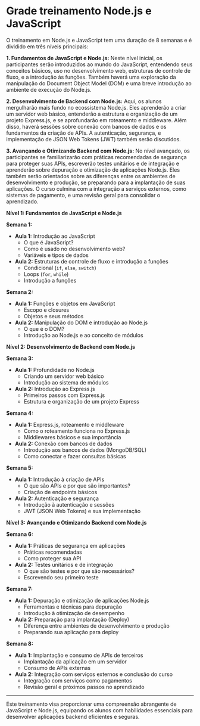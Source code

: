 # Grade treinamento Node.js e JavaScript

O treinamento em Node.js e JavaScript tem uma duração de 8 semanas e é dividido em três níveis principais:

**1. Fundamentos de JavaScript e Node.js:** Neste nível inicial, os participantes serão introduzidos ao mundo do JavaScript, entendendo seus conceitos básicos, uso no desenvolvimento web, estruturas de controle de fluxo, e a introdução às funções. Também haverá uma exploração da manipulação do Document Object Model (DOM) e uma breve introdução ao ambiente de execução do Node.js.

**2. Desenvolvimento de Backend com Node.js:** Aqui, os alunos mergulharão mais fundo no ecossistema Node.js. Eles aprenderão a criar um servidor web básico, entenderão a estrutura e organização de um projeto Express.js, e se aprofundarão em roteamento e middleware. Além disso, haverá sessões sobre conexão com bancos de dados e os fundamentos da criação de APIs. A autenticação, segurança, e implementação de JSON Web Tokens (JWT) também serão discutidos.

**3. Avançando e Otimizando Backend com Node.js:** No nível avançado, os participantes se familiarizarão com práticas recomendadas de segurança para proteger suas APIs, escreverão testes unitários e de integração e aprenderão sobre depuração e otimização de aplicações Node.js. Eles também serão orientados sobre as diferenças entre os ambientes de desenvolvimento e produção, se preparando para a implantação de suas aplicações. O curso culmina com a integração a serviços externos, como sistemas de pagamento, e uma revisão geral para consolidar o aprendizado.

**Nível 1: Fundamentos de JavaScript e Node.js**

**Semana 1:**

- **Aula 1:** Introdução ao JavaScript
  - O que é JavaScript?
  - Como é usado no desenvolvimento web?
  - Variáveis e tipos de dados
- **Aula 2:** Estruturas de controle de fluxo e introdução a funções
  - Condicional (`if`, `else`, `switch`)
  - Loops (`for`, `while`)
  - Introdução a funções

**Semana 2:**

- **Aula 1:** Funções e objetos em JavaScript
  - Escopo e closures
  - Objetos e seus métodos
- **Aula 2:** Manipulação do DOM e introdução ao Node.js
  - O que é o DOM?
  - Introdução ao Node.js e ao conceito de módulos

**Nível 2: Desenvolvimento de Backend com Node.js**

**Semana 3:**

- **Aula 1:** Profundidade no Node.js
  - Criando um servidor web básico
  - Introdução ao sistema de módulos
- **Aula 2:** Introdução ao Express.js
  - Primeiros passos com Express.js
  - Estrutura e organização de um projeto Express

**Semana 4:**

- **Aula 1:** Express.js, roteamento e middleware
  - Como o roteamento funciona no Express.js
  - Middlewares básicos e sua importância
- **Aula 2:** Conexão com bancos de dados
  - Introdução aos bancos de dados (MongoDB/SQL)
  - Como conectar e fazer consultas básicas

**Semana 5:**

- **Aula 1:** Introdução à criação de APIs
  - O que são APIs e por que são importantes?
  - Criação de endpoints básicos
- **Aula 2:** Autenticação e segurança
  - Introdução à autenticação e sessões
  - JWT (JSON Web Tokens) e sua implementação

**Nível 3: Avançando e Otimizando Backend com Node.js**

**Semana 6:**

- **Aula 1:** Práticas de segurança em aplicações
  - Práticas recomendadas
  - Como proteger sua API
- **Aula 2:** Testes unitários e de integração
  - O que são testes e por que são necessários?
  - Escrevendo seu primeiro teste

**Semana 7:**

- **Aula 1:** Depuração e otimização de aplicações Node.js
  - Ferramentas e técnicas para depuração
  - Introdução à otimização de desempenho
- **Aula 2:** Preparação para implantação (Deploy)
  - Diferença entre ambientes de desenvolvimento e produção
  - Preparando sua aplicação para deploy

**Semana 8:**

- **Aula 1:** Implantação e consumo de APIs de terceiros
  - Implantação da aplicação em um servidor
  - Consumo de APIs externas
- **Aula 2:** Integração com serviços externos e conclusão do curso
  - Integração com serviços como pagamentos
  - Revisão geral e próximos passos no aprendizado

---

Este treinamento visa proporcionar uma compreensão abrangente de JavaScript e Node.js, equipando os alunos com habilidades essenciais para desenvolver aplicações backend eficientes e seguras.
